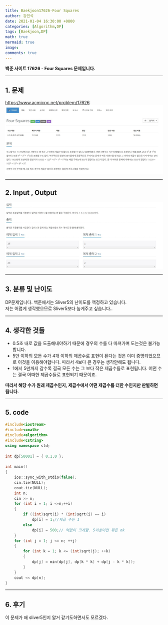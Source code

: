 ```yaml
---
title: Baekjoon17626-Four Squares
author: 강민석
date: 2021-01-04 16:30:00 +0800
categories: [Algorithm,DP]
tags: [Baekjoon,DP]
math: true
mermaid: true
image: 
comments: true
---
```


**백준 사이트 17626 - Four Squares 문제입니다.**

-----  

## 1. 문제
<https://www.acmicpc.net/problem/17626>
![](/assets/img/sample/Baekjoon/17626/Problem.JPG)

-----  

## 2. Input , Output
![](/assets/img/sample/Baekjoon/17626/input.JPG)

-----  

## 3. 분류 및 난이도

DP문제입니다.
백준에서는 Sliver5의 난이도를 책정하고 있습니다.  
저는 어렵게 생각했으므로 Sliver5보다 높게주고 싶습니다..

-----  

## 4. 생각한 것들

- 0.5초 내로 값을 도출해내야하기 때문에 경우의 수를 다 따져가며 도는것은 불가능합니다.
- 5만 이하의 모든 수가 4개 이하의 제곱수로 표현이 된다는 것은 이미 증명되었으므로 이것을 이용해야합니다. 따라서 4보다 큰 경우는 생각안해도 됩니다.
- 1에서 5만까지 갈수록 결국 모든 수는 그 보다 작은 제곱수들로 표현됩니다. 어떤 수는 결국 어떠한 제곱수들로 표현되기 때문이죠.  

**따라서 해당 수가 원래 제곱수인지, 제곱수에서 어떤 제곱수를 더한 수인지만 판별하면 됩니다.**

-----  

## 5. code

```c++
#include<iostream>
#include<cmath>
#include<algorithm>
#include<cstring>
using namespace std;

int dp[50001] = { 0,1,0 };

int main()
{
	ios::sync_with_stdio(false);
	cin.tie(NULL);
	cout.tie(NULL);
	int n;
	cin >> n;
	for (int i = 1; i <=n;++i)
	{
		if ((int)sqrt(i) * (int)sqrt(i) == i) 
			dp[i] = 1;//제곱 수는 1
		else
			dp[i] = 500;// 턱없이 크게함. 5이상이면 뭐든 ok
	}
	for (int j = 1; j <= n; ++j)
	{
		for (int k = 1; k <= (int)sqrt(j); ++k)
		{
			dp[j] = min(dp[j], dp[k * k] + dp[j - k * k]);
		}
	}
	cout << dp[n];
}
```

-----

## 6. 후기
이 문제가 왜 sliver5인지 알거 같기도하면서도 모르겠다.

 